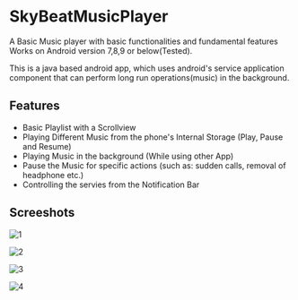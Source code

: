 # SkyBeatMusicPlayer

A Basic Music player with basic functionalities and fundamental features
Works on Android version 7,8,9 or below(Tested).

This is a java based android app, which uses android's service application component that can perform long run operations(music) in the background.

## Features
<ul>
        <li>Basic Playlist with a Scrollview</li>
        <li>Playing Different Music from the phone's Internal Storage (Play, Pause and Resume)</li>
        <li>Playing Music in the background (While using other App)</li>
        <li>Pause the Music for specific actions (such as: sudden calls, removal of headphone etc.)</li>
        <li>Controlling the servies from the Notification Bar</li>
</ul>

## Screeshots

![1](https://user-images.githubusercontent.com/75577472/207679692-0251f1b7-479f-41c1-b559-0323c8cc4cb5.png)

![2](https://user-images.githubusercontent.com/75577472/207679772-57f6f29c-bcf6-4a27-ac9e-b9b21f8936cb.png)

![3](https://user-images.githubusercontent.com/75577472/207679823-efd1dd5f-04c3-4b21-89b7-2c8747461641.png)

![4](https://user-images.githubusercontent.com/75577472/207679866-24a8c373-0d06-439a-90d1-9acfcb07ae0b.png)
